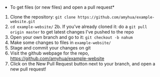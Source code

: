 * To get files (or new files) and open a pull request*
1. Clone the repository: `git clone https://github.com/amyhua/example-website.git`
2. `cd example-website/`
2b. If you’ve already cloned it: do a `git pull origin master` to get latest changes I’ve pushed to the repo
3. Open your own branch and go to it: `git checkout -b nahum`
3. Make some changes to files in `example-website/`
4. Stage and commit your changes on git
5. Visit the github webpage for the repo, https://github.com/amyhua/example-website
6. Click on the New Pull Request button next to your branch, and open a new pull request!
